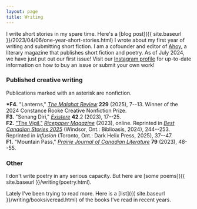 ```yaml
---
layout: page
title: Writing
---
```


I write short stories in my spare time. Here's a
[blog post]({{ site.baseurl }}/2023/04/06/one-year-short-stories.html)
I wrote about my first year of writing and submitting short fiction.
I am a cofounder and editor of [Ahoy](https://ahoyliterary.github.io), a literary magazine
that publishes short fiction and poetry. As of July 2024, we have just put out our first issue!
Visit our [Instagram profile](https://instagram.com/ahoyliterary) for up-to-date information on
how to buy an issue or submit your own work!

### Published creative writing

Publications marked with an asterisk are nonfiction.

__*F4.__ "Lanterns,"
_[The Malahat Review](https://www.malahatreview.ca/)_ __229__ (2025), 7--13. Winner of
the 2024 Constance Rooke Creative Nonfiction Prize.  
__F3.__ "Senang Diri," _[Existere](https://existere.info.yorku.ca/)_ __42__.2 (2023), 17--25.  
__F2.__ ["The Vigil,"](https://ricepapermagazine.ca/2023/05/the-vigil-by-marcel-goh/)
[_Ricepaper Magazine_](https://ricepapermagazine.ca/) (2023), online. Reprinted
in _[Best Canadian Stories 2025](https://www.biblioasis.com/shop/fiction/short-fiction/best-canadian-stories-2025/)_ (Windsor, Ont.: Biblioasis, 2024), 244--253. Reprinted in _Infusion_ (Toronto, Ont.: Dark Helix Press, 2025), 37--47.  
__F1.__ "Mountain Pass," _[Prairie Journal of Canadian Literature](https://prairiejournal.org/index.html)_ __79__ (2023), 48--55.

### Other

I don't write poetry in any serious capacity. But here are [some poems]({{ site.baseurl }}/writing/poetry.html).

Lately I've been trying to read more.
Here is a [list]({{ site.baseurl }}/writing/booksiveread.html)
of the books I've read in recent years.
